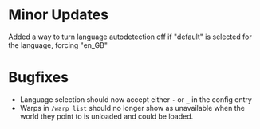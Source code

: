 # Minor Updates

Added a way to turn language autodetection off if "default" is selected for the language, forcing "en_GB" 

# Bugfixes

* Language selection should now accept either `-` or `_` in the config entry
* Warps in `/warp list` should no longer show as unavailable when the world they point to is unloaded and could be loaded.
